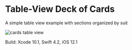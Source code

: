 # Table-View Deck of Cards

A simple table view example with sections organized by suit

![cards table view](https://user-images.githubusercontent.com/3731127/54581501-04e08800-49db-11e9-85f4-95a8553e44d2.png)

Build: Xcode 10.1, Swift 4.2, iOS 12.1
